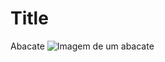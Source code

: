 # Title
Abacate
![Imagem de um abacate](https://img.freepik.com/vetores-premium/ilustracao-de-abacate-com-fundo-verde_851586-59.jpg?w=826)
